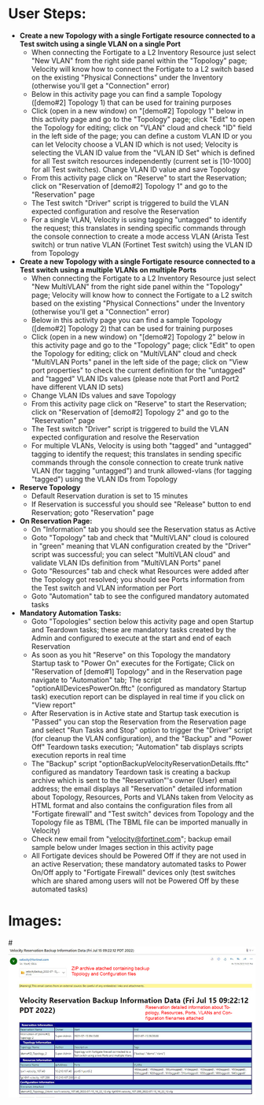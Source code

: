 # User Steps:

* **Create a new Topology with a single Fortigate resource connected to a Test switch using a single VLAN on a single Port**
    * When connecting the Fortigate to a L2 Inventory Resource just select "New VLAN" from the right side panel within the "Topology" page; Velocity will know how to connect the Fortigate to a L2 switch based on the existing "Physical Connections" under the Inventory (otherwise you'll get a "Connection" error)
    * Below in this activity page you can find a sample Topology (\[demo#2\] Topology 1) that can be used for training purposes
    * Click (open in a new window) on "\[demo#2\] Topology 1" below in this activity page and go to the "Topology" page; click "Edit" to open the Topology for editing; click on "VLAN" cloud and check "ID" field in the left side of the page; you can define a custom VLAN ID or you can let Velocity choose a VLAN ID which is not used; Velocity is selecting the VLAN ID value from the "VLAN ID Set" which is defined for all Test switch resources independently (current set is \[10-1000\] for all Test switches). Change VLAN ID value and save Topology
    * From this activity page click on "Reserve" to start the Reservation; click on "Reservation of \[demo#2\] Topology 1" and go to the "Reservation" page
    * The Test switch "Driver" script is triggered to build the VLAN expected configuration and resolve the Reservation
    * For a single VLAN, Velocity is using tagging "untagged" to identify the request; this translates in sending specific commands through the console connection to create a mode access VLAN (Arista Test switch) or trun native VLAN (Fortinet Test switch) using the VLAN ID from Topology
* **Create a new Topology with a single Fortigate resource connected to a Test switch using a multiple VLANs on multiple Ports**
    * When connecting the Fortigate to a L2 Inventory Resource just select "New MultiVLAN" from the right side panel within the "Topology" page; Velocity will know how to connect the Fortigate to a L2 switch based on the existing "Physical Connections" under the Inventory (otherwise you'll get a "Connection" error)
    * Below in this activity page you can find a sample Topology (\[demo#2\] Topology 2) that can be used for training purposes
    * Click (open in a new window) on "\[demo#2\] Topology 2" below in this activity page and go to the "Topology" page; click "Edit" to open the Topology for editing; click on "MultiVLAN" cloud and check "MultiVLAN Ports" panel in the left side of the page; click on "View port properties" to check the current definition for the "untagged" and "tagged" VLAN IDs values (please note that Port1 and Port2 have different VLAN ID sets)
    * Change VLAN IDs values and save Topology
    * From this activity page click on "Reserve" to start the Reservation; click on "Reservation of \[demo#2\] Topology 2" and go to the "Reservation" page
    * The Test switch "Driver" script is triggered to build the VLAN expected configuration and resolve the Reservation
    * For multiple VLANs, Velocity is using both "tagged" and "untagged" tagging to identify the request; this translates in sending specific commands through the console connection to create trunk native VLAN (for tagging "untagged") and trunk allowed-vlans (for tagging "tagged") using the VLAN IDs from Topology
* **Reserve Topology**  
    * Default Reservation duration is set to 15 minutes
    * If Reservation is successful you should see "Release" button to end Reservation; goto "Reservation" page
* **On Reservation Page:**
    * On "Information" tab you should see the Reservation status as Active
    * Goto "Topology" tab and check that "MultiVLAN" cloud is coloured in "green" meaning that VLAN configuration created by the "Driver" script was successful; you can select "MultiVLAN cloud" and validate VLAN IDs definition from "MultiVLAN Ports" panel
    * Goto "Resources" tab and check what Resources were added after the Topology got resolved; you should see Ports information from the Test switch and VLAN information per Port
    * Goto "Automation" tab to see the configured mandatory automated tasks
* **Mandatory Automation Tasks:**
    * Goto "Topologies" section below this activity page and open Startup and Teardown tasks; these are mandatory tasks created by the Admin and configured to execute at the start and end of each Reservation
    * As soon as you hit "Reserve" on this Topology the mandatory Startup task to "Power On" executes for the Fortigate; Click on "Reservation of \[demo#1\] Topology" and in the Reservation page navigate to "Automation" tab; The script "optionAllDevicesPowerOn.fftc" (configured as mandatory Startup task) execution report can be displayed in real time if you click on "View report"
    * After Reservation is in Active state and Startup task execution is "Passed" you can stop the Reservation from the Reservation page and select "Run Tasks and Stop" option to trigger the "Driver" script (for cleanup the VLAN configuration), and the "Backup" and "Power Off" Teardown tasks execution; "Automation" tab displays scripts execution reports in real time
    * The "Backup" script "optionBackupVelocityReservationDetails.fftc" configured as mandatory Teardown task is creating a backup archive which is sent to the "Reservation"'s owner (User) email address; the email displays all "Reservation" detailed information about Topology, Resources, Ports and VLANs taken from Velocity as HTML format and also contains the configuration files from all "Fortigate firewall" and "Test switch" devices from Topology and the Topology file as TBML (The TBML file can be imported manually in Velocity)  
    * Check new email from "velocity@fortinet.com"; backup email sample below under Images section in this activity page 
    * All Fortigate devices should be Powered Off if they are not used in an active Reservation; these mandatory automated tasks to Power On/Off apply to "Fortigate Firewall" devices only (test switches which are shared among users will not be Powered Off by these automated tasks) 


# Images:
#![Image from file](demo2_2.jpg)

